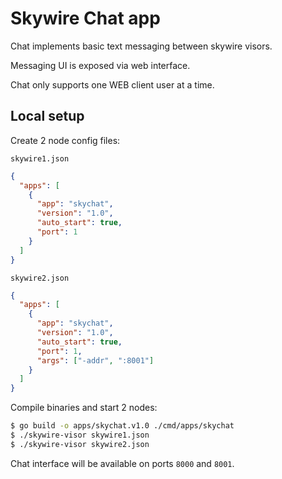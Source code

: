 # Skywire Chat app

Chat implements basic text messaging between skywire visors.

Messaging UI is exposed via web interface.

Chat only supports one WEB client user at a time.

## Local setup

Create 2 node config files:

`skywire1.json`

```json
{
  "apps": [
    {
      "app": "skychat",
      "version": "1.0",
      "auto_start": true,
      "port": 1
    }
  ]
}
```

`skywire2.json`

```json
{
  "apps": [
    {
      "app": "skychat",
      "version": "1.0",
      "auto_start": true,
      "port": 1,
      "args": ["-addr", ":8001"]
    }
  ]
}
```

Compile binaries and start 2 nodes:

```bash
$ go build -o apps/skychat.v1.0 ./cmd/apps/skychat
$ ./skywire-visor skywire1.json
$ ./skywire-visor skywire2.json
```

Chat interface will be available on ports `8000` and `8001`.
